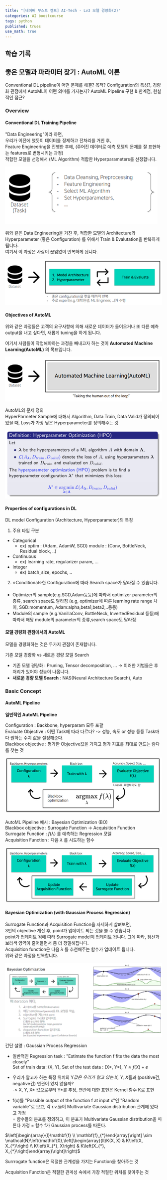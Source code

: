 ```yaml
---
title: "[네이버 부스트 캠프] AI-Tech - Lv3 모델 경량화(2)"
categories: AI boostcourse
tags: python
published: trues
use_math: true
---
```


## 학습 기록

## 좋은 모델과 파라미터 찾기 : AutoML 이론

Conventional DL pipeline이 어떤 문제를 해결? 목적?
Configuration의 특성?, 경량화 관점에서 AutoML이 어떤 의미를 가지는지?
AutoML Pipeline 구현 & 한계점, 현실적인 접근?

### Overview

#### Conventional DL Training Pipeline

"Data Engineering"이라 하면,  
우리가 이전에 했듯이 데이터를 정제하고 전처리를 거친 후,  
Feature Engineering을 진행한 후에, (주어진 데이터로 예측 모델의 문제를 잘 표현하는 features로 변형시키는 과정)  
적합한 모델을 선정해서 (ML Algorithm) 적합한 Hyperparameters를 선정합니다.  

  ![tmp](/assets/images/AI-Images2/lv3_week3/img16.png)

위와 같은 Data Engineering을 거친 후, 적합한 모델의 Architecture와 Hyperparameter (좋은 Configuration) 를 위해서 Train & Evalutation을 반복하게 됩니다.  
여기서 이 과정은 사람이 끊임없이 반복하게 됩니다.  

  ![tmp](/assets/images/AI-Images2/lv3_week3/img17.png)

#### Objectives of AutoML

위와 같은 과정들은 고객의 요구사항에 의해 새로운 데이터가 들어오거나 또 다른 예측 output을 내고 싶다면, 새롭게 tuning을 하게 됩니다.  

여기서 사람들이 작업해야하는 과정을 빼내고자 하는 것이 **Automated Machine Learning(AutoML)** 의 목표입니다.  

  ![tmp](/assets/images/AI-Images2/lv3_week3/img18.png)

AutoML의 문제 정의  
HyperParmeter Sample에 대해서 Algorithm, Data Train, Data Valid가 정의되어 있을 때, Loss가 가장 낮은 Hyperparameter를 정의해주는 것  

  ![tmp](/assets/images/AI-Images2/lv3_week3/img19.png)

#### Properties of configurations in DL

DL model Configuration (Architecture, Hyperparameter)의 특징

1. 주요 타입 구분

  - Categorical
    - ex) optim : (Adam, AdamW, SGD) module : (Conv, BottleNeck, Residual block, ..)
  - Continuous
    - ex) learning rate, regularizer param, ...
  - Integer
    - ex) batch_size, epochs, .. 

2. ⭐Conditional⭐한 Configuration에 따라 Search space가 달라질 수 있습니다.  

  - Optimizer의 sample(e.g.SGD,Adam등등)에 따라서 optimizer parameter의 종류, search space도 달라짐 (e.g, optimizer에 따른 learning rate range 차이, SGD:momentum, Adam:alpha,beta1,beta2,..등등)
  - Module의 sample (e.g.VanillaConv, BottleNeck, InvertedResidual 등등)에 따라서 해당 module의 parameter의 종류,search space도 달라짐

#### 모델 경량화 관점에서의 AutoML

모델을 경량화하는 것은 두가지 관점이 존재합니다.  

기존 모델 경량화 vs 새로운 경량 모델 Search

- 기존 모델 경량화 : Pruning, Tensor decomposition, ... -> 이러한 기법들은 후처리가 있어야 성능이 나옵니다.  
- **새로운 경량 모델 Search** : NAS(Neural Architecture Search), Auto
 
### Basic Concept

#### AutoML Pipeline

**일반적인 AutoML Pipeline**  

Configuration : Backbone, hyperparam 모두 포괄  
Evaluate Objective : 어떤 Task에 따라 다르다? -> 성능, 속도 or 성능 등등 Task마다 원하는 수치 값을 설정해준다.  
Blackbox objective : 평가한 Objective값을 가지고 평가 지표를 최대로 만드는 람다를 찾는 것

  ![tmp](/assets/images/AI-Images2/lv3_week3/img20.png)

AutoML Pipeline 예시 : Bayesian Optimization (BO)  
Blackbox objective : Surrogate Function -> Acquisition Function  
Surrogate Function : $f(\lambda)$ 를 예측하는 Regression 모델  
Acquisition Function : 다음 $\lambda$ 를 시도하는 함수  

  ![tmp](/assets/images/AI-Images2/lv3_week3/img21.png)

#### Bayesian Optimization (with Gaussian Process Regression)



Surrogate Function과 Acquisition Function을 자세하게 살펴보면,  
3번의 objective 계산 후, point가 업데이트 되는 것을 볼 수 있습니다.  
point가 업데이트 됨에 따라 Surrogate model이 업데이트 됩니다. 그에 따라, 점선과 보라색 영역이 줄어들면서 좀 더 정밀해집니다.  
Acquisition function은 다음 $\lambda$ 를 추천해주는 함수가 업데이트 됩니다.  
위와 같은 과정을 반복합니다.  

  ![tmp](/assets/images/AI-Images2/lv3_week3/img22.png)

간단 설명 : Gaussian Process Regression

- 일반적인 Regression task : "Estimate the function f fits the data the most closely"  
  Set of train data: (X, Y), Set of the test data : (X*, Y*), $Y \approx f(X)+e$  

- 우리가 알고자 하는 특정 위치의 Y*값은 우리가 알고 있는 X, Y, X*들과 (positive건, negative건) 연관이 있지 않을까?  
  -> X, Y, X* 값으로부터 Y*를 추정, 연관에 대한 표현은 Kernel 함수 K로 표현

- f(x)를 "Possible output of the function f at input x"인 "Random variable"로 보고, 각 r.v.들이 Multivariate Gaussian distribution 관계에 있다고 가정  
= 함수들의 분포를 정의하고, 이 분포가 Multivariate Gaussian distribution을 따른다 가정
= 함수 f가 Gaussian process를 따른다.  

$\left[\begin{array}{l}\mathbf{f} \\ \mathbf{f}_{*}\end{array}\right] \sim \mathcal{N}\left(\mathbf{0},\left[\begin{array}{ll}K(X, X) & K\left(X, X_{*}\right) \\ K\left(X_{*}, X\right) & K\left(X_{*}, X_{*}\right)\end{array}\right]\right)$


Surrrogate function은 적절한 관계성을 가지는 Function을 찾아주는 것

Acquisition Function은 적절한 관계성 속에서 가장 적절한 위치를 찾아주는 것

